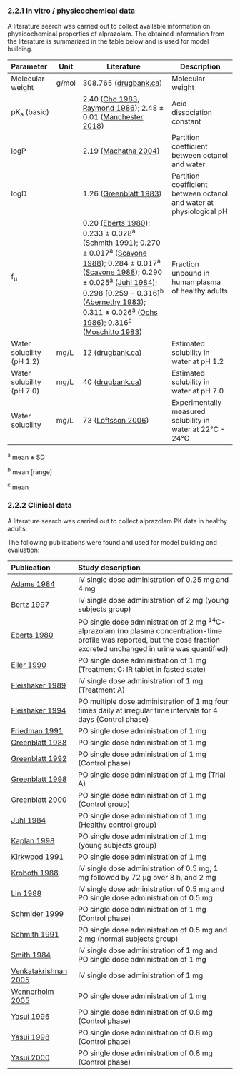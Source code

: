 ### 2.2.1 In vitro / physicochemical data

A literature search was carried out to collect available information on physicochemical properties of alprazolam. The obtained information from the literature is summarized in the table below and is used for model building.

| **Parameter**             | **Unit** | **Literature**                                               | **Description**                                              |
| :------------------------ | -------- | ------------------------------------------------------------ | ------------------------------------------------------------ |
| Molecular weight          | g/mol    | 308.765 ([drugbank.ca](#5-references))                       | Molecular weight                                             |
| pK<sub>a</sub> (basic)    |          | 2.40 ([Cho 1983](#5-references), [Raymond 1986](#5-references)); 2.48 ± 0.01 ([Manchester 2018](#5-references)) | Acid dissociation constant                                   |
| logP                      |          | 2.19 ([Machatha 2004](#5-references))                        | Partition coefficient between octanol and water              |
| logD                      |          | 1.26 ([Greenblatt 1983](#5-references))                      | Partition coefficient between octanol and water at physiological pH |
| f<sub>u</sub>             |          | 0.20 ([Eberts 1980](#5-references)); 0.233 ± 0.028<sup>a</sup> ([Schmith 1991](#5-references)); 0.270 ± 0.017<sup>a</sup> ([Scavone 1988](#5-references)); 0.284 ± 0.017<sup>a</sup> ([Scavone 1988](#5-references)); 0.290 ± 0.025<sup>a</sup> ([Juhl 1984](#5-references)); 0.298 [0.259 - 0.316]<sup>b</sup> ([Abernethy 1983](#5-references)); 0.311 ± 0.026<sup>a</sup> ([Ochs 1986](#5-references)); 0.316<sup>c</sup> ([Moschitto 1983](#5-references)) | Fraction unbound in human plasma of healthy adults           |
| Water solubility (pH 1.2) | mg/L     | 12 ([drugbank.ca](#5-references))                            | Estimated solubility in water at pH 1.2                      |
| Water solubility (pH 7.0) | mg/L     | 40 ([drugbank.ca](#5-references))                            | Estimated solubility in water at pH 7.0                      |
| Water solubility          | mg/L     | 73 ([Loftsson 2006](#5-references))                          | Experimentally measured solubility in water at 22°C - 24°C   |

<sup>a</sup> mean ± SD

<sup>b</sup> mean [range]

<sup>c</sup> mean

### 2.2.2 Clinical data

A literature search was carried out to collect alprazolam PK data in healthy adults. 

The following publications were found and used for model building and evaluation:

| Publication                            | Study description                                            |
| :------------------------------------- | :----------------------------------------------------------- |
| [Adams 1984](#5-references)            | IV single dose administration of 0.25 mg and 4 mg            |
| [Bertz 1997](#5-references)           | IV single dose administration of 2 mg (young subjects group) |
| [Eberts 1980](#5-references)          | PO single dose administration of 2 mg <sup>14</sup>C-alprazolam (no plasma concentration-time profile was reported, but the dose fraction excreted unchanged in urine was quantified) |
| [Eller 1990](#5-references)           | PO single dose administration of 1 mg (Treatment C: IR tablet in fasted state) |
| [Fleishaker 1989](#5-references)      | IV single dose administration of 1 mg (Treatment A)          |
| [Fleishaker 1994](#5-references)      | PO multiple dose administration of 1 mg four times daily at irregular time intervals for 4 days (Control phase) |
| [Friedman 1991](#5-references)        | PO single dose administration of 1 mg                        |
| [Greenblatt 1988](#5-references)      | PO single dose administration of 1 mg                        |
| [Greenblatt 1992](#5-references)      | PO single dose administration of 1 mg (Control phase)        |
| [Greenblatt 1998](#5-references)      | PO single dose administration of 1 mg (Trial A)              |
| [Greenblatt 2000](#5-references)      | PO single dose administration of 1 mg (Control group)        |
| [Juhl 1984](#5-references)            | PO single dose administration of 1 mg (Healthy control group) |
| [Kaplan 1998](#5-references)          | PO single dose administration of 1 mg (young subjects group) |
| [Kirkwood 1991](#5-references)        | PO single dose administration of 1 mg                        |
| [Kroboth 1988](#5-references)         | IV single dose administration of 0.5 mg, 1 mg followed by 72 µg over 8 h, and 2 mg |
| [Lin 1988](#5-references)             | IV single dose administration of 0.5 mg and PO single dose administration of 0.5 mg |
| [Schmider 1999](#5-references)        | PO single dose administration of 1 mg (Control phase)        |
| [Schmith 1991](#5-references)         | PO single dose administration of 0.5 mg and 2 mg (normal subjects group) |
| [Smith 1984](#5-references)           | IV single dose administration of 1 mg and PO single dose administration of 1 mg |
| [Venkatakrishnan 2005](#5-references) | IV single dose administration of 1 mg                        |
| [Wennerholm 2005](#5-references)      | PO single dose administration of 1 mg                        |
| [Yasui 1996](#5-references)           | PO single dose administration of 0.8 mg (Control phase)      |
| [Yasui 1998](#5-references)           | PO single dose administration of 0.8 mg (Control phase)      |
| [Yasui 2000](#5-references)           | PO single dose administration of 0.8 mg (Control phase)      |

